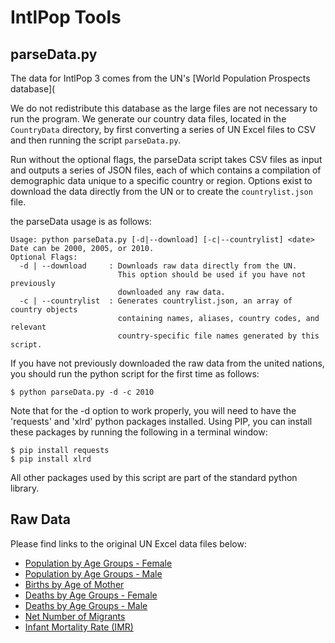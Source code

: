 IntlPop Tools
===

parseData.py
---

The data for IntlPop 3 comes from the UN's [World Population Prospects database](

We do not redistribute this database as the large files are not necessary to run the program. We generate our country data files, located in the `CountryData` directory, by first converting a series of UN Excel files to CSV and then running the script `parseData.py`.

Run without the optional flags, the parseData script takes CSV files as input and outputs a series of JSON files, each of which contains a compilation of demographic data unique to a specific country or region. Options exist to download the data directly from the UN or to create the `countrylist.json` file.

the parseData usage is as follows:

	Usage: python parseData.py [-d|--download] [-c|--countrylist] <date>
	Date can be 2000, 2005, or 2010.
	Optional Flags:
	  -d | --download     : Downloads raw data directly from the UN.
	                        This option should be used if you have not previously
	                        downloaded any raw data.
	  -c | --countrylist  : Generates countrylist.json, an array of country objects
	                        containing names, aliases, country codes, and relevant
	                        country-specific file names generated by this script.

If you have not previously downloaded the raw data from the united nations, you should run the python script for the first time as follows:

	$ python parseData.py -d -c 2010

Note that for the -d option to work properly, you will need to have the 'requests' and 'xlrd' python packages installed. Using PIP, you can install these packages by running the following in a terminal window:

	$ pip install requests
	$ pip install xlrd

All other packages used by this script are part of the standard python library.

Raw Data
---

Please find links to the original UN Excel data files below:

* [Population by Age Groups - Female](http://esa.un.org/unpd/wpp/Excel-Data/EXCEL_FILES/1_Population/WPP2012_POP_F07_3_POPULATION_BY_AGE_FEMALE.XLS)
* [Population by Age Groups - Male](http://esa.un.org/unpd/wpp/Excel-Data/EXCEL_FILES/1_Population/WPP2012_POP_F07_2_POPULATION_BY_AGE_MALE.XLS)
* [Births by Age of Mother](http://esa.un.org/unpd/wpp/Excel-Data/EXCEL_FILES/2_Fertility/WPP2012_FERT_F06_BIRTHS_BY_AGE_OF_MOTHER.XLS)
* [Deaths by Age Groups - Female](http://esa.un.org/unpd/wpp/Excel-Data/EXCEL_FILES/3_Mortality/WPP2012_MORT_F04_3_DEATHS_BY_AGE_FEMALE.XLS)
* [Deaths by Age Groups - Male](http://esa.un.org/unpd/wpp/Excel-Data/EXCEL_FILES/3_Mortality/WPP2012_MORT_F04_2_DEATHS_BY_AGE_MALE.XLS)
* [Net Number of Migrants](http://esa.un.org/unpd/wpp/Excel-Data/EXCEL_FILES/4_Migration/WPP2012_MIGR_F01_NET_MIGRATION_RATE.XLS)
* [Infant Mortality Rate (IMR)](http://esa.un.org/unpd/wpp/Excel-Data/EXCEL_FILES/3_Mortality/WPP2012_MORT_F01_1_IMR_BOTH_SEXES.XLS)
